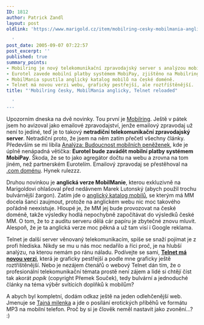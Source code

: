 ```yaml
---
ID: 1812
author: Patrick Zandl
layout: post
oldlink: 'https://www.marigold.cz/item/mobilring-cesky-mobilmania-anglicky-telnet-reloaded

  '
post_date: 2005-09-07 07:22:57
post_excerpt: ''
published: true
summary_points:
- Mobilring je nový telekomunikační zpravodajský server s analýzou mobilních peněženek.
- Eurotel zavede mobilní platby systémem MobiPay, zjištěno na Mobilringu.
- MobilMania spustila anglický katalog mobilů na české doméně.
- Telnet má novou verzi webu, graficky pestřejší, ale roztříštěnější.
title: "'Mobilring česky, MobilMania anglicky, Telnet reloaded"

  '
---
```


<p>Upozorním dneska na dvě novinky. Tou první je <a href="http://www.mobilring.cz">Mobilring</a>. Ještě v pátek jsem ho avizoval jako emailové zpravodajství, jenže emailový zpravodaj už není to jediné, teď je to takový <strong>netradiční telekomunikační zpravodajský server</strong>. Netradiční proto, že jsem na něm zatím přečetl všechny články. Především se mi libila <a href="http://www.mobilring.cz/component/option,com_mbr_content/task,view/id,18/category,operatori/">Analýza: Budoucnost mobilních peněženek</a>, kde je úplně nenápadná větička: <strong>Eurotel bude zavádět mobilní platby systémem MobiPay</strong>. Škoda, že se to jako agregátor dočtu na webu a zrovna na tom jiném,  než partnerském Eurotelím. Emailový zpravodaj se přestěhoval na <a href="http://www.mobilring.com">.com doménu</a>. Hynek rulezzz.</p>

<p>Druhou novinkou je <strong>anglická verze MobilManie</strong>, kterou exkluzivně na Marigoldovi ohlašoval před nedávnem Marek Lutonský (abych použil trochu bulvárnější žargon). Zatím jde o <a href="http://www.mobilmania.cz/phones/">anglický katalog mobilů</a>, se kterým má MM docela šanci zaujmout, protože na anglickém webu nic moc takového pořádně neexistuje. Hloupé je, že MM jej bude provozovat na české doméně, takže výsledky hodlá nepochybně započítávat do výsledků české MM. O tom, že to z auditu serveru dělá cár papíru je zbytečné znovu mluvit. Alespoň, že je ta anglická verze moc pěkná a už tam visí i Google reklama.</p>

<p>Telnet je další server věnovaný telekomunikacím, spíše se snaží pojímat je z profi hlediska. Nikdy se mu u nás moc nedařilo a říci proč, je na hlubší analýzu, na kterou nemám po ránu náladu. Podívejte se sami, <a href="http://www.telnet.cz/"><strong>Telnet má novou verzi</strong></a>, která je graficky pestřejší a podle mne graficky ještě roztříštěnější. Nebo je nezájem čtenářů o webový Telnet dán tím, že o profesionální telekomunikační témata prostě není zájem a lidé si chtějí číst tak akorát  <em>popík</em> (copyright Přemek Souček), tedy bulvární a jednoduché články na téma výběr svítících doplňků k mobilům?</p>

<p>A abych byl kompletní, dodám odkaz ještě na jeden odlehčenější web. Jmenuje se <a href="http://www.tajnamilenka.cz/">Tajná milenka</a> a jde o posílání erotických příběhů ve formátu MP3 na mobilní telefon. Proč by si je člověk neměl nastavit jako zvonění...? :)
</p>